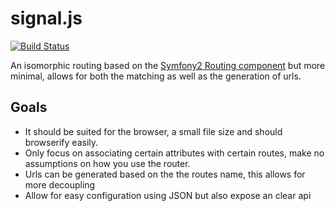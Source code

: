 signal.js
=========

[![Build Status](https://travis-ci.org/advanderveer/signal.js.png?branch=master)](https://travis-ci.org/advanderveer/signal.js)

An isomorphic routing based on the [Symfony2 Routing component](https://github.com/symfony/Routing) but more minimal, allows for both the matching as well as the generation of urls. 

Goals
---------
+   It should be suited for the browser, a small file size and should browserify easily.
+   Only focus on associating certain attributes with certain routes, make no assumptions on how you use the router.
+   Urls can be generated based on the the routes name, this allows for more decoupling
+   Allow for easy configuration using JSON but also expose an clear api